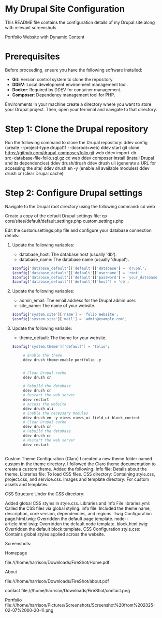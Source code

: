 # My Drupal Site Configuration  
This README file contains the configuration details of my Drupal site along with relevant screenshots. 

Portfolio Website with Dynamic Content  

# Prerequisites  

Before proceeding, ensure you have the following software installed:  

- **Git**: Version control system to clone the repository.  
- **DDEV**: Local development environment management tool.  
- **Docker**: Required by DDEV for container management.  
- **Composer**: Dependency management tool for PHP.  

Environments
In your machine create a directory where you want to store your Drupal project. Then, open your terminal and navigate to that directory.
# Step 1: Clone the Drupal repository

Run the following command to clone the Drupal repository:
ddev config (create --project-type drupal11 --docroot=web)
ddev start
git clone https://github.com/drupal-composer/folio.git web
ddev import-db --src=database-file-folio.sql.gz 
cd web
ddev composer install (install Drupal and its dependencies)
ddev drush/drush
ddev drush uli (generate a URL for accessing the site)
ddev drush en -y (enable all available modules)
ddev drush cr (clear Drupal cache)

# Step 2: Configure Drupal settings

Navigate to the Drupal root directory using the following command:
cd web

Create a copy of the default Drupal settings file:
cp core/sites/default/default.settings.php custom.settings.php

Edit the custom.settings.php file and configure your database connection details:

1. Update the following variables:
   - database_host: The database host (usually 'db').
   - database_name: The database name (usually 'drupal').   

   ```php
   $config['database_default']['default']['database'] = 'drupal';
   $config['database_default']['default']['username'] = 'root';
   $config['database_default']['default']['password'] = 'your_database_password';
   $config['database_default']['default']['host'] = 'db';
   ```

2. Update the following variables:
   - admin_email: The email address for the Drupal admin user.
   - site_name: The name of your website.
   ```php
   $config['system.site']['name'] = 'folio Website';
   $config['system.site']['mail'] = 'admin@example.com';
   ```

3. Update the following variable:
   - theme_default: The theme for your website.
   ```php
   $config['system.theme']['default'] = 'folio';

        # Enable the theme
        ddev drush theme:enable portfolio -y


        # Clear Drupal cache
        ddev drush cr

        # Rebuild the database
        ddev drush cr
        # Restart the web server
        ddev restart
        # Access the website
        ddev drush uli
        # Enable the necessary modules
        ddev drush en -y views views_ui field_ui block_content
        # Clear Drupal cache
        ddev drush cr
        # Rebuild the database
        ddev drush cr
        # Restart the web server
        ddev restart
        

Custom Theme Configuration (Claro)
I created a new theme folder named custom in the theme directory.
I followed the Claro theme documentation to create a custom theme.
Added the following:
Info file: Details about the theme.
Libraries file: To load CSS files.
CSS directory: Containing style.css, project.css, and service.css.
Images and template directory: For custom assets and templates.


  CSS Structure
Under the CSS directory:

Added global CSS styles in style.css.
Libraries and Info File
libraries.yml: Called the CSS files via global styling.
info file: Included the theme name, description, core version, dependencies, and regions.
Twig Configuration
page.html.twig: Overridden the default page template.
node--article.html.twig: Overridden the default node template.
block.html.twig: Overridden the default block template.
CSS Configuration
style.css: Contains global styles applied across the website.

Screenshots:


Homepage


file:///home/harrison/Downloads/FireShot/Home.pdf

About

file:///home/harrison/Downloads/FireShot/about.pdf


contact
file:///home/harrison/Downloads/FireShot/contact.png


Portfolio
file:///home/harrison/Pictures/Screenshots/Screenshot%20from%202025-02-07%2000-20-11.png


